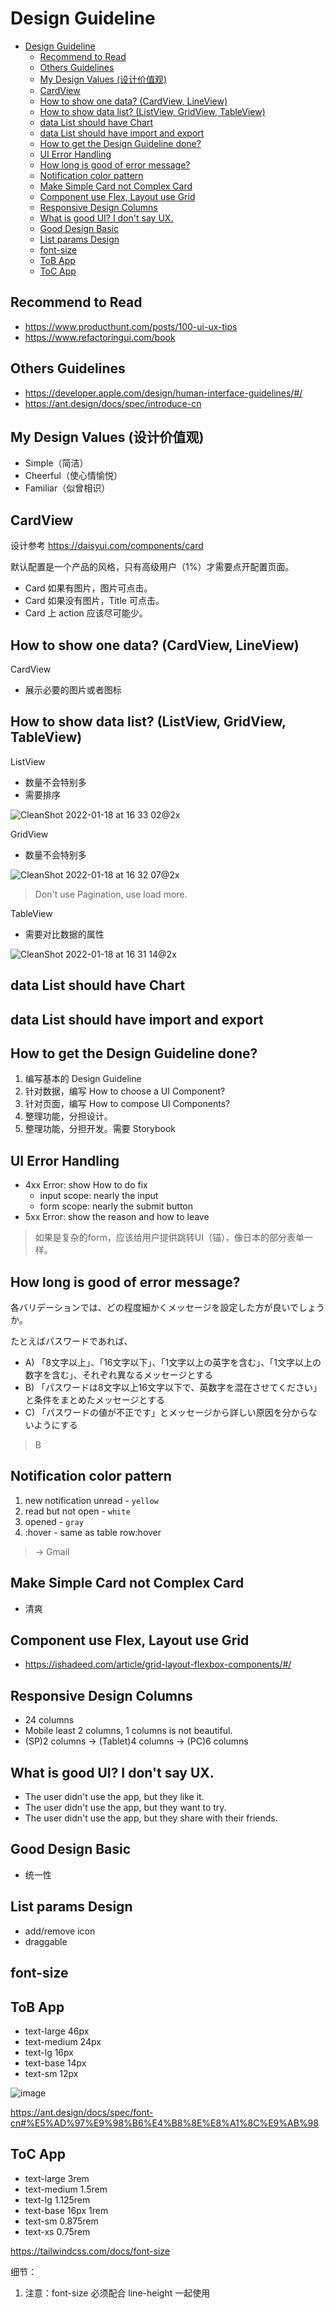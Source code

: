# Design Guideline


- [Design Guideline](#design-guideline)
  - [Recommend to Read](#recommend-to-read)
  - [Others Guidelines](#others-guidelines)
  - [My Design Values (设计价值观)](#my-design-values-设计价值观)
  - [CardView](#cardview)
  - [How to show one data? (CardView, LineView)](#how-to-show-one-data-cardview-lineview)
  - [How to show data list? (ListView, GridView, TableView)](#how-to-show-data-list-listview-gridview-tableview)
  - [data List should have Chart](#data-list-should-have-chart)
  - [data List should have import and export](#data-list-should-have-import-and-export)
  - [How to get the Design Guideline done?](#how-to-get-the-design-guideline-done)
  - [UI Error Handling](#ui-error-handling)
  - [How long is good of error message?](#how-long-is-good-of-error-message)
  - [Notification color pattern](#notification-color-pattern)
  - [Make Simple Card not Complex Card](#make-simple-card-not-complex-card)
  - [Component use Flex, Layout use Grid](#component-use-flex-layout-use-grid)
  - [Responsive Design Columns](#responsive-design-columns)
  - [What is good UI? I don't say UX.](#what-is-good-ui-i-dont-say-ux)
  - [Good Design Basic](#good-design-basic)
  - [List params Design](#list-params-design)
  - [font-size](#font-size)
  - [ToB App](#tob-app)
  - [ToC App](#toc-app)

## Recommend to Read

* https://www.producthunt.com/posts/100-ui-ux-tips
* https://www.refactoringui.com/book

## Others Guidelines

* https://developer.apple.com/design/human-interface-guidelines/#/
* https://ant.design/docs/spec/introduce-cn


## My Design Values (设计价值观)

* Simple（简洁）
* Cheerful（使心情愉悦）
* Familiar（似曾相识）

## CardView
设计参考 https://daisyui.com/components/card

默认配置是一个产品的风格，只有高级用户（1%）才需要点开配置页面。

* Card 如果有图片，图片可点击。
* Card 如果没有图片，Title 可点击。
* Card 上 action 应该尽可能少。

## How to show one data? (CardView, LineView)

CardView

* 展示必要的图片或者图标

## How to show data list? (ListView, GridView, TableView)

ListView

* 数量不会特别多
* 需要排序

![CleanShot 2022-01-18 at 16 33 02@2x](https://user-images.githubusercontent.com/17308201/149891018-44ef27db-5787-4fdf-bc0c-fbce632ffdf7.jpg)

GridView

* 数量不会特别多

![CleanShot 2022-01-18 at 16 32 07@2x](https://user-images.githubusercontent.com/17308201/149890914-db59dd82-6439-42fa-94aa-21ca4a35180a.jpg)

> Don't use Pagination, use load more.


TableView

* 需要对比数据的属性

![CleanShot 2022-01-18 at 16 31 14@2x](https://user-images.githubusercontent.com/17308201/149890823-0755f358-888d-4f3a-ae8d-8c884cb89de2.jpg)


## data List should have Chart

## data List should have import and export

## How to get the Design Guideline done?

1. 编写基本的 Design Guideline
2. 针对数据，编写 How to choose a UI Component?
3. 针对页面，编写 How to compose UI Components?
4. 整理功能，分担设计。
5. 整理功能，分担开发。需要 Storybook

## UI Error Handling

* 4xx Error: show How to do fix
  * input scope: nearly the input
  * form scope: nearly the submit button
* 5xx Error: show the reason and how to leave

> 如果是复杂的form，应该给用户提供跳转UI（锚），像日本的部分表单一样。

## How long is good of error message?

各バリデーションでは、どの程度細かくメッセージを設定した方が良いでしょうか。

たとえばパスワードであれば、
* A) 「8文字以上」、「16文字以下」、「1文字以上の英字を含む」、「1文字以上の数字を含む」、それぞれ異なるメッセージとする
* B) 「パスワードは8文字以上16文字以下で、英数字を混在させてください」と条件をまとめたメッセージとする
* C) 「パスワードの値が不正です」とメッセージから詳しい原因を分からないようにする

> B

## Notification color pattern

1. new notification unread - `yellow`
2. read but not open - `white`
3. opened - `gray`
4. :hover - same as table row:hover

> -> Gmail


## Make Simple Card not Complex Card

* 清爽


## Component use Flex, Layout use Grid

* https://ishadeed.com/article/grid-layout-flexbox-components/#/

## Responsive Design Columns

* 24 columns
* Mobile least 2 columns, 1 columns is not beautiful.
* (SP)2 columns -> (Tablet)4 columns -> (PC)6 columns

## What is good UI? I don't say UX.

* The user didn't use the app, but they like it.
* The user didn't use the app, but they want to try.
* The user didn't use the app, but they share with their friends.


## Good Design Basic

* 统一性

## List params Design

* add/remove icon
* draggable

## font-size

## ToB App

- text-large 46px
- text-medium 24px
- text-lg 16px
- text-base 14px
- text-sm 12px

![image](https://user-images.githubusercontent.com/17308201/154197523-877eff10-d210-4614-9b01-a1204a891b0c.png)

https://ant.design/docs/spec/font-cn#%E5%AD%97%E9%98%B6%E4%B8%8E%E8%A1%8C%E9%AB%98

## ToC App

- text-large 3rem
- text-medium 1.5rem
- text-lg 1.125rem
- text-base 16px 1rem
- text-sm 0.875rem
- text-xs 0.75rem

https://tailwindcss.com/docs/font-size

细节：

1. 注意：font-size 必须配合 line-height 一起使用